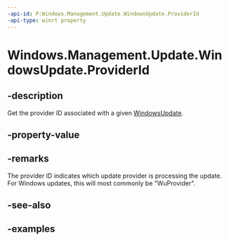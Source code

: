 ```yaml
---
-api-id: P:Windows.Management.Update.WindowsUpdate.ProviderId
-api-type: winrt property
---
```


# Windows.Management.Update.WindowsUpdate.ProviderId

<!--
public string ProviderId { get; }
-->


## -description
Get the provider ID associated with a given [WindowsUpdate](./windowsupdate.md).

## -property-value

## -remarks
The provider ID indicates which update provider is processing the update. For Windows updates, this will most commonly be "WuProvider".

## -see-also

## -examples


